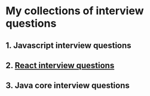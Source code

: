 # My collections of interview questions

## 1. Javascript interview questions
## 2. [React interview questions](https://github.com/jimmy706/Interview-questions/tree/master/React)
## 3. Java core interview questions
